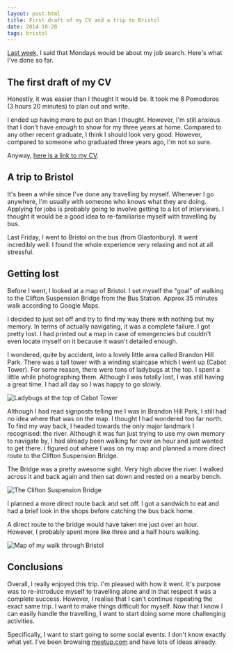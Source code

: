 ```yaml
---
layout: post.html
title: First draft of my CV and a trip to Bristol
date: 2014-10-20
tags: bristol
---
```


[Last week](/2014/two-months-of-blogging/), I said that Mondays would be about my job search. Here's what I've done so far.

<!--more-->

## The first draft of my CV

Honestly, it was easier than I thought it would be. It took me 8 Pomodoros (3 hours 20 minutes) to plan out and write. 

I ended up having more to put on than I thought. However, I'm still anxious that I don't have *enough* to show for my three years at home. Compared to any other recent graduate, I think I should look very good. However, compared to someone who graduated three years ago, I'm not so sure. 

Anyway, [here is a link to my CV](/cv/).

## A trip to Bristol

It's been a while since I've done any travelling by myself. Whenever I go anywhere, I'm usually with someone who knows what they are doing. Applying for jobs is probably going to involve getting to a lot of interviews. I thought it would be a good idea to re-familiarise myself with travelling by bus. 

Last Friday, I went to Bristol on the bus (from Glastonbury). It went incredibly well. I found the whole experience very relaxing and not at all stressful. 

## Getting lost

Before I went, I looked at a map of Bristol. I set myself the "goal" of walking to the Clifton Suspension Bridge from the Bus Station. Approx 35 minutes walk according to Google Maps. 

I decided to just set off and try to find my way there with nothing but my memory. In terms of actually navigating, it was a complete failure. I got pretty lost. I had printed out a map in case of emergencies but couldn't even locate myself on it because it wasn't detailed enough. 

I wondered, quite by accident, into a lovely little area called Brandon Hill Park. There was a tall tower with a winding staircase which I went up (Cabot Tower). For some reason, there were tons of ladybugs at the top. I spent a little while photographing them. Although I was totally lost, I was still having a great time. I had all day so I was happy to go slowly. 

![Ladybugs at the top of Cabot Tower](/images/2014/first-draft-of-my-cv-and-a-trip-to-bristol/ladybugs-cabot-tower.jpg)

Although I had read signposts telling me I was in Brandon Hill Park, I still had no idea where that was on the map. I thought I had wondered too far north. To find my way back, I headed towards the only major landmark I recognised: the river. Although it was fun just trying to use my own memory to navigate by, I had already been walking for over an hour and just wanted to get there. I figured out where I was on my map and planned a more direct route to the Clifton Suspension Bridge.

The Bridge was a pretty awesome sight. Very high above the river. I walked across it and back again and then sat down and rested on a nearby bench.

![The Clifton Suspension Bridge](/images/2014/first-draft-of-my-cv-and-a-trip-to-bristol/clifton-suspension-bridge.jpg)

I planned a more direct route back and set off. I got a sandwich to eat and had a brief look in the shops before catching the bus back home. 

A direct route to the bridge would have taken me just over an hour. However, I probably spent more like three and a half hours walking. 

![Map of my walk through Bristol](/images/2014/first-draft-of-my-cv-and-a-trip-to-bristol/bristol-map-walk.jpg)

## Conclusions

Overall, I really enjoyed this trip. I'm pleased with how it went. It's purpose was to re-introduce myself to travelling alone and in that respect it was a complete success. However, I realise that I can't continue repeating the exact same trip. I want to make things difficult for myself. Now that I know I can easily handle the travelling, I want to start doing some more challenging activities. 

Specifically, I want to start going to some social events. I don't know exactly what yet. I've been browsing [meetup.com](http://www.meetup.com/) and have lots of ideas already. 
